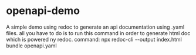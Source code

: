 # openapi-demo
A simple demo using redoc to generate an api documentation using .yaml files.
all you have to do is to run this command in order to generate html doc which is powered ny redoc.
 command: npx redoc-cli --output index.html bundle openapi.yaml

